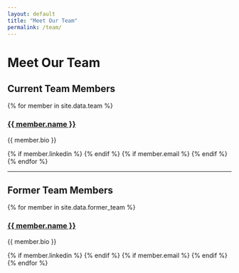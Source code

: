 ```yaml
---
layout: default
title: "Meet Our Team"
permalink: /team/
---
```


<div class="content-section">
  <div class="page-header">
    <h1>Meet Our Team</h1>
  </div>

  <!-- Current Team Section -->
  <h2>Current Team Members</h2>
  <div class="team">
    {% for member in site.data.team %}
    <div class="team-member">
      <h3><a href="{{ member.link }}">{{ member.name }}</a></h3>
      <p>{{ member.bio }}</p>
      <div class="team-member-links">
        {% if member.linkedin %}
        <a href="{{ member.linkedin }}" target="_blank"><i class="fab fa-linkedin"></i></a>
        {% endif %}
        {% if member.email %}
        <a href="mailto:{{ member.email }}"><i class="fas fa-envelope"></i></a>
        {% endif %}
      </div>
    </div>
    {% endfor %}
  </div>

  <hr class="section-divider">

  <!-- Former Members Section -->
  <h2>Former Team Members</h2>
  <div class="team former-team">
    {% for member in site.data.former_team %}
    <div class="team-member">
      <h3><a href="{{ member.link }}">{{ member.name }}</a></h3>
      <p>{{ member.bio }}</p>
      <div class="team-member-links">
        {% if member.linkedin %}
        <a href="{{ member.linkedin }}" target="_blank"><i class="fab fa-linkedin"></i></a>
        {% endif %}
        {% if member.email %}
        <a href="mailto:{{ member.email }}"><i class="fas fa-envelope"></i></a>
        {% endif %}
      </div>
    </div>
    {% endfor %}
  </div>
</div>
